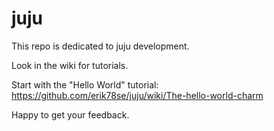 # juju

This repo is dedicated to juju development.

Look in the wiki for tutorials.

Start with the "Hello World" tutorial: https://github.com/erik78se/juju/wiki/The-hello-world-charm

Happy to get your feedback.
